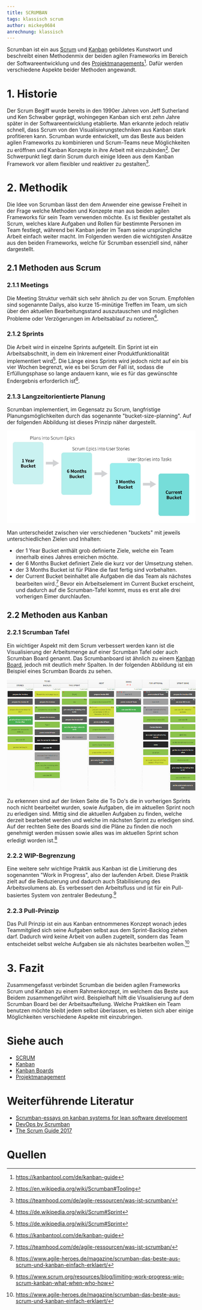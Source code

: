 ```yaml
---
title: SCRUMBAN
tags: klassisch scrum
author: mickey0684
anrechnung: klassisch
---
```


Scrumban ist ein aus [Scrum](SCRUM.md) und [Kanban](Kanban.md) gebildetes Kunstwort und beschreibt einen Methodenmix der beiden agilen Frameworks im Bereich der Softwareentwicklung und des [Projektmanagements](Projektmanagement.md)[^1]. Dafür werden verschiedene Aspekte beider Methoden angewandt.

# 1. Historie
Der Scrum Begiff wurde bereits in den 1990er Jahren von Jeff Sutherland und Ken Schwaber geprägt, wohingegen Kanban sich erst zehn Jahre später in der Softwareentwicklung etablierte. Man erkannte jedoch relativ schnell, dass Scrum von den Visualisierungstechniken aus Kanban stark profitieren kann.
Scrumban wurde entwickelt, um das Beste aus beiden agilen Frameworks zu kombinieren und Scrum-Teams neue Möglichkeiten zu eröffnen und Kanban Konzepte in ihre Arbeit mit einzubinden[^2]. Der Schwerpunkt liegt darin Scrum durch einige Ideen aus dem Kanban Framework vor allem flexibler und reaktiver zu gestalten[^3].

# 2. Methodik
Die Idee von Scrumban lässt den dem Anwender eine gewisse Freiheit in der Frage welche Methoden und Konzepte man aus beiden agilen Frameworks für sein Team verwenden möchte. Es ist flexibler gestaltet als Scrum, welches klare Aufgaben und Rollen für bestimmte Personen im Team festlegt, während bei Kanban jeder im Team seine ursprüngliche Arbeit einfach weiter macht. Im Folgenden werden die wichtigsten Ansätze aus den beiden Frameworks, welche für Scrumban essenziell sind, näher dargestellt.

## 2.1 Methoden aus Scrum

### 2.1.1 Meetings 
Die Meeting Struktur verhält sich sehr ähnlich zu der von Scrum. Empfohlen sind sogenannte Dailys, also kurze 15-minütige Treffen im Team, um sich über den aktuellen Bearbeitungsstand auszutauschen und möglichen Probleme oder Verzögerungen im Arbeitsablauf zu notieren[^4].
### 2.1.2 Sprints
Die Arbeit wird in einzelne Sprints aufgeteilt. Ein Sprint ist ein Arbeitsabschnitt, in dem ein Inkrement einer Produktfunktionalität implementiert wird[^4]. Die Länge eines Sprints wird jedoch nicht auf ein bis vier Wochen begrenzt, wie es bei Scrum der Fall ist, sodass die Erfüllungsphase so lange andauern kann, wie es für das gewünschte Endergebnis erforderlich ist[^1].
### 2.1.3 Langzeitorientierte Planung
Scrumban implementiert, im Gegensatz zu Scrum, langfristige Planungsmöglichkeiten durch das sogenannte "bucket-size-planning". Auf der folgenden Abbildung ist dieses Prinzip näher dargestellt. 

![bucket-size-planning](SCRUMBAN/Bucket-size-planning.jpg)

Man unterscheidet zwischen vier verschiedenen "buckets" mit jeweils unterschiedlichen Zielen und Inhalten:
* der 1 Year Bucket enthält grob definierte Ziele, welche ein Team innerhalb eines Jahres erreichen möchte.
* der 6 Months Bucket definiert Ziele die kurz vor der Umsetzung stehen.
* der 3 Months Bucket ist für Pläne die fast fertig sind vorbehalten.
* der Current Bucket beinhaltet alle Aufgaben die das Team als nächstes bearbeiten wird.[^3]
Bevor ein Arbeitselement im Current Bucket erscheint, und dadurch auf die Scrumban-Tafel kommt, muss es erst alle drei vorherigen Eimer durchlaufen.
## 2.2 Methoden aus Kanban
### 2.2.1 Scrumban Tafel
Ein wichtiger Aspekt mit dem Scrum verbessert werden kann ist die Visualisierung der Arbeitsmenge auf einer Scrumban Tafel oder auch Scrumban Board genannt. Das Scrumbanboard ist ähnlich zu einem [Kanban Board](Kanban_Boards.md), jedoch mit deutlich mehr Spalten. In der folgenden Abbildung ist ein Beispiel eines Scrumban Boards zu sehen.

![Scrumbanboard](SCRUMBAN/scrumban-kanban-and-scrum.jpeg)


Zu erkennen sind auf der linken Seite die To Do's die in vorherigen Sprints noch nicht bearbeitet wurden, sowie Aufgaben, die im aktuellen Sprint noch zu erledigen sind. Mittig sind die aktuellen Aufgaben zu finden, welche derzeit bearbeitet werden und welche im nächsten Sprint zu erledigen sind. Auf der rechten Seite des Boards sind die Pläne zu finden die noch genehmigt werden müssen sowie alles was im aktuellen Sprint schon erledigt worden ist.[^5]
### 2.2.2 WIP-Begrenzung
Eine weitere sehr wichtige Praktik aus Kanban ist die Limitierung des sogenannten "Work in Progress", also der laufenden Arbeit. Diese Praktik zielt auf die Reduzierung und dadurch auch Stabilisierung des Arbeitsvolumens ab. Es verbessert den Arbeitsfluss und ist für ein Pull-basiertes System von zentraler Bedeutung.[^6]
### 2.2.3 Pull-Prinzip
Das Pull Prinzip ist ein aus Kanban entnommenes Konzept wonach jedes Teammitglied sich seine Aufgaben selbst aus dem Sprint-Backlog ziehen darf. Dadurch wird keine Arbeit von außen zugeteilt, sondern das Team entscheidet selbst welche Aufgaben sie als nächstes bearbeiten wollen.[^5]
# 3. Fazit
Zusammengefasst verbindet Scrumban die beiden agilen Frameworks Scrum und Kanban zu einem Rahmenkonzept, im welchem das Beste aus Beidem zusammengeführt wird. Beispielhaft hilft die Visualisierung auf dem Scrumban Board bei der Arbeitsaufteilung. Welche Praktiken ein Team benutzen möchte bleibt jedem selbst überlassen, es bieten sich aber einige Möglichkeiten verschiedene Aspekte mit einzubringen.

# Siehe auch

* [SCRUM](SCRUM.md)
* [Kanban](Kanban.md)
* [Kanban Boards](Kanban_Boards.md)
* [Projektmanagement](Projektmanagement.md)

# Weiterführende Literatur

* [Scrumban-essays on kanban systems for lean software development](https://books.google.de/books?hl=de&lr=&id=SQFdAgAAQBAJ&oi=fnd&pg=PA7&dq=wip+limits+scrumban&ots=ca61YFYzSf&sig=lvA3ZpYKeCpF959zZPPAFbsO3vI&redir_esc=y#v=onepage&q=wip%20limits%20scrumban&f=false)
* [DevOps by Scrumban](https://link.springer.com/article/10.1365/s40702-017-0301-x)
* [The Scrum Guide 2017](https://scrumguides.org/docs/scrumguide/v2017/2017-Scrum-Guide-US.pdf)

# Quellen

[^1]: https://kanbantool.com/de/kanban-guide
[^2]: https://en.wikipedia.org/wiki/Scrumban#Tooling
[^3]: https://teamhood.com/de/agile-ressourcen/was-ist-scrumban/
[^4]: https://de.wikipedia.org/wiki/Scrum#Sprint
[^5]: https://www.agile-heroes.de/magazine/scrumban-das-beste-aus-scrum-und-kanban-einfach-erklaert/
[^6]: https://www.scrum.org/resources/blog/limiting-work-progress-wip-scrum-kanban-what-when-who-how

